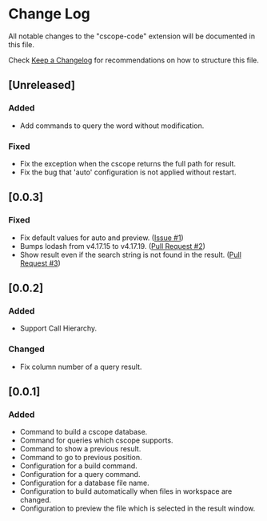 # Change Log

All notable changes to the "cscope-code" extension will be documented in this file.

Check [Keep a Changelog](http://keepachangelog.com/) for recommendations on how to structure this file.

## [Unreleased]
### Added
- Add commands to query the word without modification.

### Fixed
- Fix the exception when the cscope returns the full path for result.
- Fix the bug that 'auto' configuration is not applied without restart.

## [0.0.3]
### Fixed
- Fix default values for auto and preview. ([Issue #1](https://github.com/SeungukShin/cscope-code/issues/1))
- Bumps lodash from v4.17.15 to v4.17.19. ([Pull Request #2](https://github.com/SeungukShin/cscope-code/pull/2))
- Show result even if the search string is not found in the result. ([Pull Request #3](https://github.com/SeungukShin/cscope-code/pull/3))

## [0.0.2]
### Added
- Support Call Hierarchy.

### Changed
- Fix column number of a query result.

## [0.0.1]
### Added
- Command to build a cscope database.
- Command for queries which cscope supports.
- Command to show a previous result.
- Command to go to previous position.
- Configuration for a build command.
- Configuration for a query command.
- Configuration for a database file name.
- Configuration to build automatically when files in workspace are changed.
- Configuration to preview the file which is selected in the result window.
